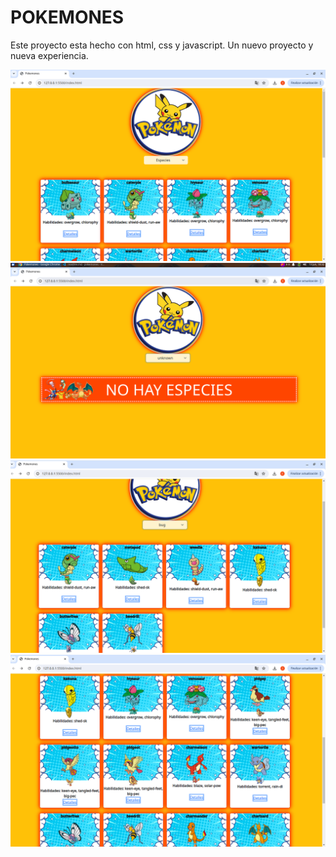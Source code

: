 # POKEMONES
Este proyecto esta hecho con html, css y javascript. Un nuevo proyecto y nueva experiencia.

![alt text](./assets/img/presentacion1.png)
![alt text](./assets/img/presentacion2.png)
![alt text](./assets/img/presentacion3.png)
![alt text](./assets/img/presentacion4.png)